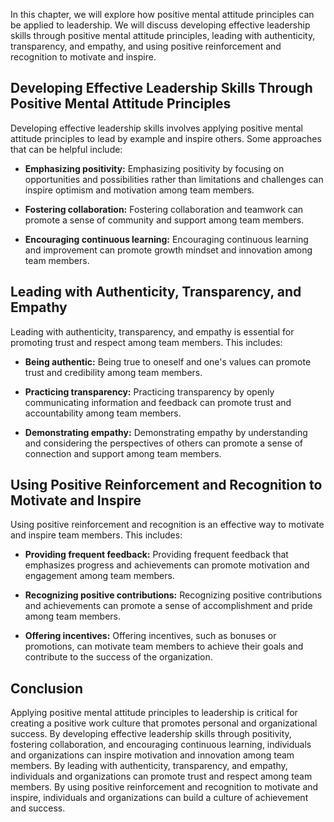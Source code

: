 
In this chapter, we will explore how positive mental attitude principles can be applied to leadership. We will discuss developing effective leadership skills through positive mental attitude principles, leading with authenticity, transparency, and empathy, and using positive reinforcement and recognition to motivate and inspire.

Developing Effective Leadership Skills Through Positive Mental Attitude Principles
----------------------------------------------------------------------------------

Developing effective leadership skills involves applying positive mental attitude principles to lead by example and inspire others. Some approaches that can be helpful include:

* **Emphasizing positivity:** Emphasizing positivity by focusing on opportunities and possibilities rather than limitations and challenges can inspire optimism and motivation among team members.

* **Fostering collaboration:** Fostering collaboration and teamwork can promote a sense of community and support among team members.

* **Encouraging continuous learning:** Encouraging continuous learning and improvement can promote growth mindset and innovation among team members.

Leading with Authenticity, Transparency, and Empathy
----------------------------------------------------

Leading with authenticity, transparency, and empathy is essential for promoting trust and respect among team members. This includes:

* **Being authentic:** Being true to oneself and one's values can promote trust and credibility among team members.

* **Practicing transparency:** Practicing transparency by openly communicating information and feedback can promote trust and accountability among team members.

* **Demonstrating empathy:** Demonstrating empathy by understanding and considering the perspectives of others can promote a sense of connection and support among team members.

Using Positive Reinforcement and Recognition to Motivate and Inspire
--------------------------------------------------------------------

Using positive reinforcement and recognition is an effective way to motivate and inspire team members. This includes:

* **Providing frequent feedback:** Providing frequent feedback that emphasizes progress and achievements can promote motivation and engagement among team members.

* **Recognizing positive contributions:** Recognizing positive contributions and achievements can promote a sense of accomplishment and pride among team members.

* **Offering incentives:** Offering incentives, such as bonuses or promotions, can motivate team members to achieve their goals and contribute to the success of the organization.

Conclusion
----------

Applying positive mental attitude principles to leadership is critical for creating a positive work culture that promotes personal and organizational success. By developing effective leadership skills through positivity, fostering collaboration, and encouraging continuous learning, individuals and organizations can inspire motivation and innovation among team members. By leading with authenticity, transparency, and empathy, individuals and organizations can promote trust and respect among team members. By using positive reinforcement and recognition to motivate and inspire, individuals and organizations can build a culture of achievement and success.
